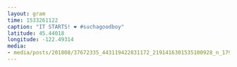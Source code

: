 ```yaml
---
layout: gram
time: 1533261122
caption: "IT STARTS! ❤️ #suchagoodboy"
latitude: 45.44018
longitude: -122.49314
media:
- media/posts/201808/37672335_443119422831172_2191416301535100928_n_17966068912041063.jpg
---
```

